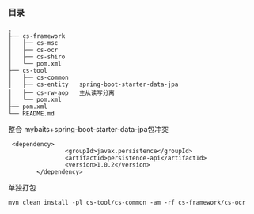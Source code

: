 ﻿### 目录
```
.
├── cs-framework
│   ├── cs-msc
│   ├── cs-ocr
│   ├── cs-shiro
│   └── pom.xml
├── cs-tool
│   ├── cs-common
│   ├── cs-entity   spring-boot-starter-data-jpa
│   ├── cs-rw-aop   主从读写分离 
│   └── pom.xml
├── pom.xml
└── README.md
```



整合 mybaits+spring-boot-starter-data-jpa包冲突
```
 <dependency>
			    <groupId>javax.persistence</groupId>
			    <artifactId>persistence-api</artifactId>
			    <version>1.0.2</version>
		</dependency>
```

单独打包
```
mvn clean install -pl cs-tool/cs-common -am -rf cs-framework/cs-ocr
```